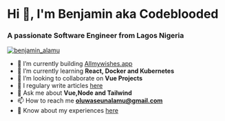 <h1 >Hi 👋, I'm Benjamin aka Codeblooded</h1>
<h3 >A passionate Software Engineer from Lagos Nigeria</h3>

<p align="left"> <a href="https://twitter.com/benjamin_alamu" target="blank"><img src="https://img.shields.io/twitter/follow/benjamin_alamu?logo=twitter&style=for-the-badge" alt="benjamin_alamu" /></a> </p>

- 🔭 I’m currently building [Allmywishes.app](https://allmywishes.app/)
- 🌱 I’m currently learning **React, Docker and Kubernetes**
- 👯 I’m looking to collaborate on **Vue Projects**
- 📝 I regulary write articles [here](https://medium.com/@Benjamin_Alamu)
- 💬 Ask me about **Vue,Node and Tailwind**
- 📫 How to reach me **oluwaseunalamu@gmail.com**
- 📄 Know about my experiences [here](http://bit.ly/BenjaminAlamu)


